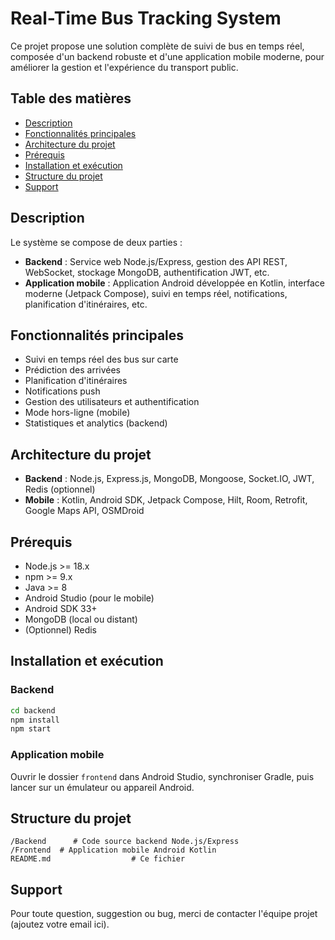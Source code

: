# Real-Time Bus Tracking System

Ce projet propose une solution complète de suivi de bus en temps réel, composée d'un backend robuste et d'une application mobile moderne, pour améliorer la gestion et l'expérience du transport public.

## Table des matières
- [Description](#description)
- [Fonctionnalités principales](#fonctionnalités-principales)
- [Architecture du projet](#architecture-du-projet)
- [Prérequis](#prérequis)
- [Installation et exécution](#installation-et-exécution)
- [Structure du projet](#structure-du-projet)
- [Support](#support)

## Description
Le système se compose de deux parties :
- **Backend** : Service web Node.js/Express, gestion des API REST, WebSocket, stockage MongoDB, authentification JWT, etc.
- **Application mobile** : Application Android développée en Kotlin, interface moderne (Jetpack Compose), suivi en temps réel, notifications, planification d'itinéraires, etc.

## Fonctionnalités principales
- Suivi en temps réel des bus sur carte
- Prédiction des arrivées
- Planification d'itinéraires
- Notifications push
- Gestion des utilisateurs et authentification
- Mode hors-ligne (mobile)
- Statistiques et analytics (backend)

## Architecture du projet
- **Backend** : Node.js, Express.js, MongoDB, Mongoose, Socket.IO, JWT, Redis (optionnel)
- **Mobile** : Kotlin, Android SDK, Jetpack Compose, Hilt, Room, Retrofit, Google Maps API, OSMDroid

## Prérequis
- Node.js >= 18.x
- npm >= 9.x
- Java >= 8
- Android Studio (pour le mobile)
- Android SDK 33+
- MongoDB (local ou distant)
- (Optionnel) Redis

## Installation et exécution
### Backend
```bash
cd backend
npm install
npm start
```

### Application mobile
Ouvrir le dossier `frontend` dans Android Studio, synchroniser Gradle, puis lancer sur un émulateur ou appareil Android.

## Structure du projet
```
/Backend      # Code source backend Node.js/Express
/Frontend  # Application mobile Android Kotlin
README.md                  # Ce fichier
```


## Support
Pour toute question, suggestion ou bug, merci de contacter l'équipe projet (ajoutez votre email ici). 
